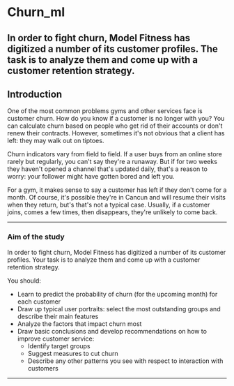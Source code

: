 # Churn_ml
In order to fight churn, Model Fitness has digitized a number of its customer profiles. The task is to analyze them and come up with a customer retention strategy.
----------
## Introduction <a class="anchor" id="intro-bullet"></a>

One of the most common problems gyms and other services face is customer churn. How do you know if a customer is no longer with you? You can calculate churn based on people who get rid of their accounts or don't renew their contracts. However, sometimes it's not obvious that a client has left: they may walk out on tiptoes.

Churn indicators vary from field to field. If a user buys from an online store rarely but regularly, you can't say they're a runaway. But if for two weeks they haven't opened a channel that's updated daily, that's a reason to worry: your follower might have gotten bored and left you.

For a gym, it makes sense to say a customer has left if they don't come for a month. Of course, it's possible they're in Cancun and will resume their visits when they return, but's that's not a typical case. Usually, if a customer joins, comes a few times, then disappears, they're unlikely to come back.

-----
### Aim of the study <a class="anchor" id="aim-bullet"></a>
In order to fight churn, Model Fitness has digitized a number of its customer profiles. Your task is to analyze them and come up with a customer retention strategy.

You should:

- Learn to predict the probability of churn (for the upcoming month) for each customer
- Draw up typical user portraits: select the most outstanding groups and describe their main features
- Analyze the factors that impact churn most
- Draw basic conclusions and develop recommendations on how to improve customer service:
    - Identify target groups
    - Suggest measures to cut churn
    - Describe any other patterns you see with respect to interaction with customers

------ 


